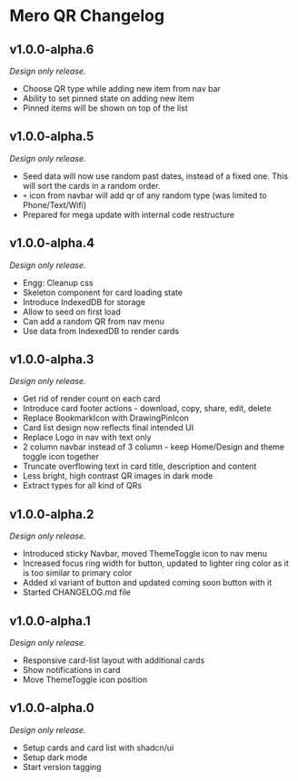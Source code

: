 # Mero QR Changelog

## v1.0.0-alpha.6

_Design only release._

- Choose QR type while adding new item from nav bar
- Ability to set pinned state on adding new item
- Pinned items will be shown on top of the list

## v1.0.0-alpha.5

_Design only release._

- Seed data will now use random past dates, instead of a fixed one. This will sort the cards in a random order.
- `+` icon from navbar will add qr of any random type (was limited to Phone/Text/Wifi)
- Prepared for mega update with internal code restructure

## v1.0.0-alpha.4

_Design only release._

- Engg: Cleanup css
- Skeleton component for card loading state
- Introduce IndexedDB for storage
- Allow to seed on first load
- Can add a random QR from nav menu
- Use data from IndexedDB to render cards


## v1.0.0-alpha.3

_Design only release._

- Get rid of render count on each card
- Introduce card footer actions - download, copy, share, edit, delete
- Replace BookmarkIcon with DrawingPinIcon
- Card list design now reflects final intended UI
- Replace Logo in nav with text only
- 2 column navbar instead of 3 column - keep Home/Design and theme toggle icon together
- Truncate overflowing text in card title, description and content
- Less bright, high contrast QR images in dark mode
- Extract types for all kind of QRs


## v1.0.0-alpha.2

_Design only release._

- Introduced sticky Navbar, moved ThemeToggle icon to nav menu
- Increased focus ring width for button, updated to lighter ring color as it is too similar to primary color
- Added xl variant of button and updated coming soon button with it
- Started CHANGELOG.md file

## v1.0.0-alpha.1

_Design only release._

- Responsive card-list layout with additional cards
- Show notifications in card
- Move ThemeToggle icon position

## v1.0.0-alpha.0

_Design only release._

- Setup cards and card list with shadcn/ui
- Setup dark mode
- Start version tagging
